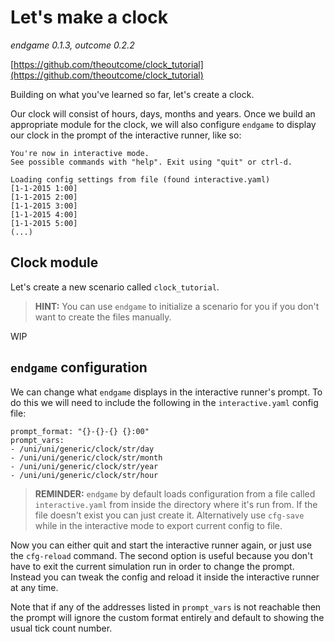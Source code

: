 # Let's make a clock

*endgame 0.1.3, outcome 0.2.2*

[https://github.com/theoutcome/clock_tutorial](https://github.com/theoutcome/clock_tutorial)

Building on what you've learned so far, let's create a clock.

Our clock will consist of hours, days, months and years. Once we build an appropriate module for the clock,
we will also configure `endgame` to display our clock in the prompt of the interactive runner, like so:
```
You're now in interactive mode.
See possible commands with "help". Exit using "quit" or ctrl-d.

Loading config settings from file (found interactive.yaml)
[1-1-2015 1:00]
[1-1-2015 2:00]
[1-1-2015 3:00]
[1-1-2015 4:00]
[1-1-2015 5:00]
(...)
```

## Clock module

Let's create a new scenario called `clock_tutorial`.

>**HINT:** You can use `endgame` to initialize a scenario for you if you don't want to
create the files manually.

WIP



## `endgame` configuration

We can change what `endgame` displays in the interactive runner's prompt.
To do this we will need to include the following in the `interactive.yaml` config
file:
```
prompt_format: "{}-{}-{} {}:00"
prompt_vars:
- /uni/uni/generic/clock/str/day
- /uni/uni/generic/clock/str/month
- /uni/uni/generic/clock/str/year
- /uni/uni/generic/clock/str/hour
```

>**REMINDER:** `endgame` by default loads configuration from a file called
 `interactive.yaml` from inside the directory where it's run from. If the file
 doesn't exist you can just create it. Alternatively use `cfg-save` while in
 the interactive mode to export current config to file.

Now you can either quit and start the interactive runner again, or just use the
`cfg-reload` command. The second option is useful because you don't have to exit
the current simulation run in order to change the prompt. Instead you can
tweak the config and reload it inside the interactive runner at any time.

Note that if any of the addresses listed in `prompt_vars` is not reachable
then the prompt will ignore the custom format entirely and default to showing
the usual tick count number.
